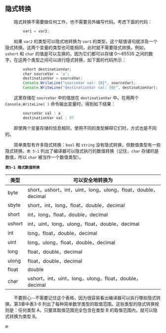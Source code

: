 ## 隐式转换

&emsp;&emsp;隐式转换不需要做任何工作，也不需要另外编写代码。考虑下面的代码：

```javascript
        var1 = var2;
```

&emsp;&emsp;如果 `var2` 的类型可以隐式地转换为 `var1` 的类型，这个赋值语句就涉及一个隐式转换。这两个变量的类型也可能相同，此时就不需要隐式转换。例如，`ushort` 和 `char` 的值是可以互换的，因为它们都可以存储 0～65535 之间的数字，在这两个类型之间可以进行隐式转换，如下面的代码所示：

```javascript
        ushort destinationVar;
        char sourceVar = 'a';
        destinationVar = sourceVar;
        Console.WrileLine("sourceVar val: {0}", sourceVar);
        Console.WriteLine("destinationVar val: {0}", destinationVar);
```

&emsp;&emsp;这里存储在 `sourceVar` 中的值放在 `destinationVar` 中。在用两个 `Console.WriteLine( )` 命令输出变量时，得到如下结果：

```javascript
        sourceVar val : a
        destinationVar val : 97
```

&emsp;&emsp;即使两个变量存储的信息相同，使用不同的类型解释它们时，方式也是不同的。

&emsp;&emsp;简单类型有许多隐式转换：`bool` 和 `string` 没有隐式转换，但数值类型有一些隐式转换。`表 5-1` 列出了编译器可以隐式执行的数值转换（记住，`char` 存储的是数值，所以 `char` 被当作一个数值类型）。

**`表5-1 隐式数值转换`**

| 类型 | 可以安全地转换为 |
|-|-|
| byte | short，ushort，int，uint，long，ulong，float，double，decimal |
| sbyte | short，int，long，float，double，decimal |
| short | int，long，float，double，decimal |
| ushort | int，uint，long，ulong，float，double，decimal |
| int | long，float，double，decimal |
| uint | long，ulong，float，double，decimal |
| long | float，double，decimal |
| ulong | float，double，decimal |
| float | double |
| char | ushort，int，uint，long，ulong，float，double，decimal |


&emsp;&emsp;不要担心--不需要记住这个表格，因为很容易看出编译器可以执行哪些隐式转换。第3章中表3-6 列出了每种简单数学类型的取值范围。这些类型的隐式转换规则是：任何类型 A，只要其取值范围完全包含在类型 B 的取值范围内，就可以隐式转换为类型 B。























🔚